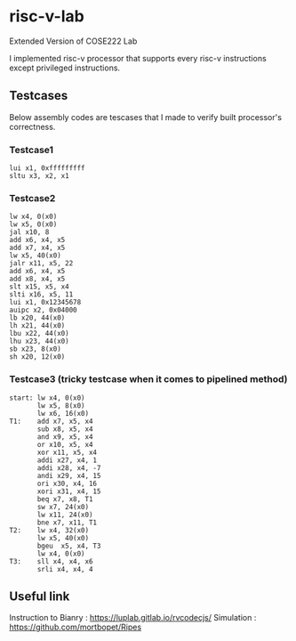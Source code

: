 # risc-v-lab
Extended Version of COSE222 Lab

I implemented risc-v processor that supports every risc-v instructions except privileged instructions.

## Testcases
Below assembly codes are tescases that I made to verify built processor's correctness.

### Testcase1
```
lui x1, 0xfffffffff
sltu x3, x2, x1
```

### Testcase2
```
lw x4, 0(x0)
lw x5, 0(x0)
jal x10, 8
add x6, x4, x5
add x7, x4, x5
lw x5, 40(x0)
jalr x11, x5, 22
add x6, x4, x5
add x8, x4, x5
slt x15, x5, x4
slti x16, x5, 11
lui x1, 0x12345678
auipc x2, 0x04000
lb x20, 44(x0)
lh x21, 44(x0)
lbu x22, 44(x0)
lhu x23, 44(x0)
sb x23, 8(x0)
sh x20, 12(x0)
```

### Testcase3 (tricky testcase when it comes to pipelined method)
```
start: lw x4, 0(x0)
       lw x5, 8(x0)
       lw x6, 16(x0)
T1:    add x7, x5, x4
       sub x8, x5, x4
       and x9, x5, x4
       or x10, x5, x4
       xor x11, x5, x4
       addi x27, x4, 1
       addi x28, x4, -7
       andi x29, x4, 15
       ori x30, x4, 16
       xori x31, x4, 15
       beq x7, x8, T1
       sw x7, 24(x0)
       lw x11, 24(x0)
       bne x7, x11, T1 
T2:    lw x4, 32(x0) 
       lw x5, 40(x0) 
       bgeu  x5, x4, T3
       lw x4, 0(x0)
T3:    sll x4, x4, x6
       srli x4, x4, 4
```

## Useful link
Instruction to Bianry : https://luplab.gitlab.io/rvcodecjs/
Simulation            : https://github.com/mortbopet/Ripes
